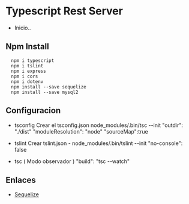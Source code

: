 # Typescript Rest Server

- Inicio..

## Npm Install

      npm i typescript
      npm i tslint
      npm i express
      npm i cors
      npm i dotenv
      npm install --save sequelize
      npm install --save mysql2

## Configuracion

- tsconfig
      Crear el tsconfig.json  node_modules/.bin/tsc --init
      "outdir": "./dist"
      "moduleResolution": "node"
      "sourceMap":true

- tslint
      Crear tslint.json - node_modules/.bin/tslint --init
      "no-console": false

- tsc ( Modo observador )
      "build": "tsc --watch"

## Enlaces

- [Sequelize](https://sequelize.org/docs/v6/getting-started/)
